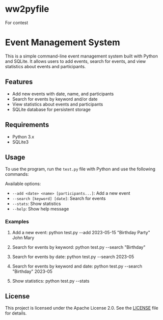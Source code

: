 # ww2pyfile
For contest
# Event Management System

This is a simple command-line event management system built with Python and SQLite. It allows users to add events, search for events, and view statistics about events and participants.

## Features

- Add new events with date, name, and participants
- Search for events by keyword and/or date
- View statistics about events and participants
- SQLite database for persistent storage

## Requirements

- Python 3.x
- SQLite3

## Usage

To use the program, run the `test.py` file with Python and use the following commands:

Available options:

- `--add <date> <name> [participants...]`: Add a new event
- `--search [keyword] [date]`: Search for events
- `--stats`: Show statistics
- `--help`: Show help message

### Examples

1. Add a new event:
   python test.py --add 2023-05-15 "Birthday Party" John Mary

2. Search for events by keyword:
   python test.py --search "Birthday"

3. Search for events by date:
   python test.py --search 2023-05

4. Search for events by keyword and date:
   python test.py --search "Birthday" 2023-05

5. Show statistics:
   python test.py --stats

## License

This project is licensed under the Apache License 2.0. See the [LICENSE](LICENSE) file for details.
